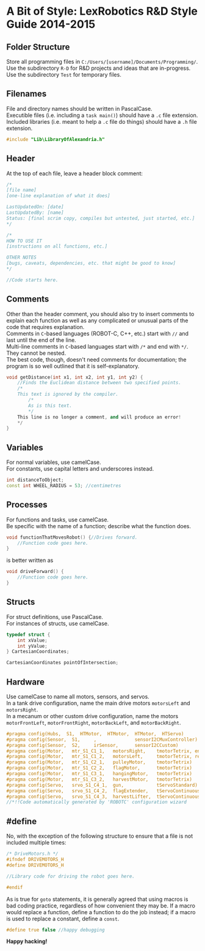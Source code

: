 A Bit of Style: LexRobotics R&D Style Guide 2014-2015
=====================================================

Folder Structure
----------------

Store all programming files in `C:/Users/[username]/Documents/Programming/`.  
Use the subdirectory `R-D` for R&D projects and ideas that are in-progress.  
Use the subdirectory `Test` for temporary files.

Filenames
---------

File and directory names should be written in PascalCase.  
Executible files (i.e. including a `task main()`) should have a `.c` file 
extension.  
Included libraries (i.e. meant to help a `.c` file do things) should have a 
`.h` file extension.

```cpp
#include "Lib\LibraryOfAlexandria.h"
```

Header
------

At the top of each file, leave a header block comment:

```cpp
/*
[file name]
[one-line explanation of what it does]

LastUpdatedOn: [date]
LastUpdatedBy: [name]
Status: [final scrim copy, compiles but untested, just started, etc.]
*/

/*
HOW TO USE IT
[instructions on all functions, etc.]

OTHER NOTES
[bugs, caveats, dependencies, etc. that might be good to know]
*/

//Code starts here.
```

Comments
--------

Other than the header comment, you should also try to insert comments to 
explain each function as well as any complicated or unusual parts of the code 
that requires explanation.  
Comments in `C`-based languages (ROBOT-C, C++, etc.) start with `//` and last 
until the end of the line.  
Multi-line comments in `C`-based languages start with `/*` and end with `*/`. 
They cannot be nested.  
The best code, though, doesn't need comments for documentation; the program 
is so well outlined that it is self-explanatory.

```cpp
void getDistance(int x1, int x2, int y1, int y2) {
    //Finds the Euclidean distance between two specified points.
    /*
    This text is ignored by the compiler.
        /*
        As is this text.
        */
    This line is no longer a comment, and will produce an error!
    */
}
```

Variables
---------

For normal variables, use camelCase.  
For constants, use capital letters and underscores instead.

```cpp
int distanceToObject;
const int WHEEL_RADIUS = 53; //centimetres
```

Processes
---------

For functions and tasks, use camelCase.  
Be specific with the name of a function; describe what the function does.

```cpp
void functionThatMovesRobot() {//Drives forward.
    //Function code goes here.
}
```

is better written as

```cpp
void driveForward() {
    //Function code goes here.
}
```

Structs
-------

For struct definitions, use PascalCase.  
For instances of structs, use camelCase.

```cpp
typedef struct {
    int xValue;
    int yValue;
} CartesianCoordinates;

CartesianCoordinates pointOfIntersection;
```

Hardware
--------

Use camelCase to name all motors, sensors, and servos.  
In a tank drive configuration, name the main drive motors `motorsLeft` and 
`motorsRight`.  
In a mecanum or other custom drive configuration, name the motors 
`motorFrontLeft`, `motorFrontRight`, `motorBackLeft`, and `motorBackRight`.

```cpp
#pragma config(Hubs,  S1,  HTMotor,  HTMotor,  HTMotor,  HTServo)
#pragma config(Sensor,  S1,     ,              sensorI2CMuxController)
#pragma config(Sensor,  S2,     irSensor,      sensorI2CCustom)
#pragma config(Motor,   mtr_S1_C1_1,   motorsRight,    tmotorTetrix, encoder)
#pragma config(Motor,   mtr_S1_C1_2,   motorsLeft,     tmotorTetrix, reversed, encoder)
#pragma config(Motor,   mtr_S1_C2_1,   pulleyMotor,    tmotorTetrix)
#pragma config(Motor,   mtr_S1_C2_2,   flagMotor,      tmotorTetrix)
#pragma config(Motor,   mtr_S1_C3_1,   hangingMotor,   tmotorTetrix)
#pragma config(Motor,   mtr_S1_C3_2,   harvestMotor,   tmotorTetrix)
#pragma config(Servo,   srvo_S1_C4_1,  gun,            tServoStandard)
#pragma config(Servo,   srvo_S1_C4_2,  flagExtender,   tServoContinuousRotation)
#pragma config(Servo,   srvo_S1_C4_3,  harvestLifter,  tServoContinuousRotation)
//*!!Code automatically generated by 'ROBOTC' configuration wizard         !!*//
```

\#define
--------

No, with the exception of the following structure to ensure that a file is not 
included multiple times:

```cpp
/* DriveMotors.h */
#ifndef DRIVEMOTORS_H
#define DRIVEMOTORS_H

//Library code for driving the robot goes here.

#endif
```

As is true for `goto` statements, it is generally agreed that using macros is 
bad coding practice, regardless of how convenient they may be. If a macro would 
replace a function, define a function to do the job instead; if a macro is used 
to replace a constant, define a `const`.

```cpp
#define true false //happy debugging
```

**Happy hacking!**
